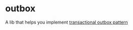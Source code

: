 # outbox
A lib that helps you implement [transactional outbox pattern](https://microservices.io/patterns/data/transactional-outbox.html)
